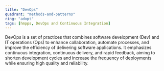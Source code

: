 ```yaml
---
title: "DevOps"
quadrant: "methods-and-patterns"
ring: "adopt"
tags: [hmpps, DevOps and Continuous Integration]
---
```


DevOps is a set of practices that combines software development (Dev) and IT operations (Ops) to enhance collaboration, automate processes, and improve the efficiency of delivering software applications. It emphasizes continuous integration, continuous delivery, and rapid feedback, aiming to shorten development cycles and increase the frequency of deployments while ensuring high quality and reliability.
